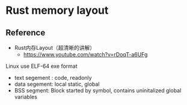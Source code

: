# Rust memory layout


## Reference
- Rust内存Layout（超清晰的讲解）
  - https://www.youtube.com/watch?v=rDoqT-a6UFg



Linux use ELF-64 exe format
- text segement : code, readonly
- data segement: local static, global
- BSS segment: Block started by symbol, contains uninitalized global variables
